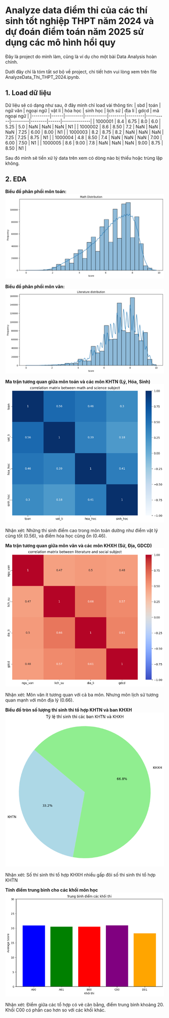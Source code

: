 # Analyze data điểm thi của các thí sinh tốt nghiệp THPT năm 2024 và dự đoán điểm toán năm 2025 sử dụng các mô hình hồi quy

Đây là project do mình làm, cũng là ví dụ cho một bài Data Analysis hoàn chỉnh.

Dưới đây chỉ là tóm tắt sơ bộ về project, chi tiết hơn vui lòng xem trên file AnalyzeData_Thi_THPT_2024.ipynb.

## 1. Load dữ liệu
Dữ liệu sẽ có dạng như sau, ở đây mình chỉ load vài thông tin:
| sbd     | toán | ngữ văn | ngoại ngữ | vật lí | hóa học | sinh học | lịch sử | địa lí | gdcd | mã ngoại ngữ |
|---------|------|---------|-----------|--------|---------|----------|---------|--------|------|--------------|
| 1000001 | 8.4  | 6.75    | 8.0       | 6.0    | 5.25    | 5.0      | NaN     | NaN    | NaN  | N1           |
| 1000002 | 8.6  | 8.50    | 7.2       | NaN    | NaN     | NaN      | 7.25    | 6.00   | 8.00 | N1           |
| 1000003 | 8.2  | 8.75    | 8.2       | NaN    | NaN     | NaN      | 7.25    | 7.25   | 8.75 | N1           |
| 1000004 | 4.8  | 8.50    | 7.4       | NaN    | NaN     | NaN      | 7.00    | 6.00   | 7.50 | N1           |
| 1000005 | 8.6  | 9.00    | 7.8       | NaN    | NaN     | NaN      | 9.00    | 8.75   | 8.50 | N1           |

Sau đó mình sẽ tiền xử lý data trên xem có dòng nào bị thiếu hoặc trùng lặp không.

## 2. EDA
**Biểu đồ phân phối môn toán:**
![](./materials/math.png)

**Biểu đồ phân phối môn văn:**
![](./materials/literture.png)

**Ma trận tương quan giữa môn toán và các môn KHTN (Lý, Hóa, Sinh)**
![](./materials/corr1.png)

Nhận xét: Những thí sinh điểm cao trong môn toán dường như điểm vật lý cũng tốt (0.56), và điểm hóa học cũng ổn (0.46).

**Ma trận tương quan giữa môn văn và các môn KHXH (Sử, Địa, GDCD)**
![](./materials/corr2.png)

Nhận xét: Môn văn ít tương quan với cả ba môn. Nhưng môn lịch sử tương quan mạnh với môn địa lý (0.66).

**Biểu đồ tròn số lượng thí sinh thi tổ hợp KHTN và ban KHXH**
![](./materials/ratio.png)

Nhận xét: Số thí sinh thi tổ hợp KHXH nhiều gấp đôi số thi sinh thi tổ hợp KHTN

**Tính điểm trung bình cho các khối môn học**
![](./materials/trung_binh_khoi.png)

Nhận xét: Điểm giữa các tổ hợp có vẻ cân bằng, điểm trung bình khoảng 20. Khối C00 có phần cao hơn so với các khối khác.

